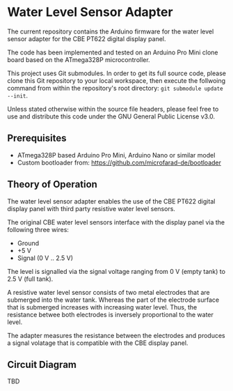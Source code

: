 # Water Level Sensor Adapter

The current repository contains the Arduino firmware for the water level sensor adapter for the CBE PT622 digital display panel.

The code has been implemented and tested on an Arduino Pro Mini clone board based on the ATmega328P microcontroller.

This project uses Git submodules. In order to get its full source code, please clone this Git repository to your local workspace, then execute the follwoing command from within the repository's root directory: `git submodule update --init`.

Unless stated otherwise within the source file headers, please feel free to use and distribute this code under the GNU General Public License v3.0.

## Prerequisites

* ATmega328P based Arduino Pro Mini, Arduino Nano or similar model
* Custom bootloader from: https://github.com/microfarad-de/bootloader

## Theory of Operation

The water level sensor adapter enables the use of the CBE PT622 digital display panel with third party resistive water level sensors.

The original CBE water level sensors interface with the display panel via the following three wires:

* Ground
* +5 V
* Signal (0 V .. 2.5 V)

The level is signalled via the signal voltage ranging from 0 V (empty tank) to 2.5 V (full tank).

A resistive water level sensor consists of two metal electrodes that are submerged into the water tank. Whereas the part of the electrode surface that is submerged increases with increasing water level. Thus, the resistance betwee both electrodes is inversely proportional to the water level.

The adapter measures the resistance between the electrodes and produces a signal volatage that is compatible with the CBE display panel.

## Circuit Diagram

TBD
